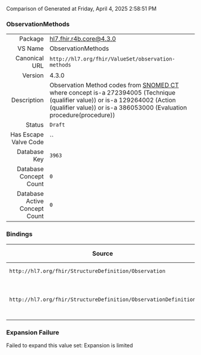 Comparison of 
Generated at Friday, April 4, 2025 2:58:51 PM

### ObservationMethods

|      |     |
| ---: | --- |
| Package | hl7.fhir.r4b.core@4.3.0 |
| VS Name | ObservationMethods |
| Canonical URL | `http://hl7.org/fhir/ValueSet/observation-methods` |
| Version | 4.3.0 |
| Description | Observation Method codes from [SNOMED CT](http://snomed.info/sct) where concept is-a 272394005 (Technique (qualifier value)) or is-a 129264002 (Action (qualifier value)) or is-a 386053000 (Evaluation procedure(procedure)) |
| Status | `Draft` |
| Has Escape Valve Code | `` |
| Database Key | `3963` |
| Database Concept Count | `0` |
| Database Active Concept Count | `0` |
### Bindings

| Source | Element | Binding | Strength | Element Short |
| ------ | ------- | ------- | -------- | ------------- |
| `http://hl7.org/fhir/StructureDefinition/Observation` | `Observation.method` | `http://hl7.org/fhir/ValueSet/observation-methods` | `Example` | How it was done |
| `http://hl7.org/fhir/StructureDefinition/ObservationDefinition` | `ObservationDefinition.method` | `http://hl7.org/fhir/ValueSet/observation-methods` | `Example` | Method used to produce the observation |

### Expansion Failure

Failed to expand this value set: Expansion is limited
